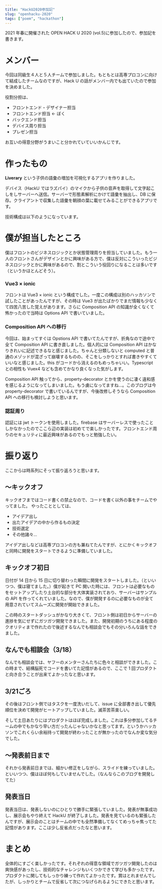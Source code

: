 ```yaml
---
title: "HackU2020参加記"
slug: "openhacku-2020"
tags: ["poem", "hackathon"]
---
```


2021 年春に開催された OPEN HACK U 2020 (vol.5)に参加したので、参加記を書きます。

# メンバー

今回は同級生４人と５人チームで参加しました。もともとは高専プロコンに向けて結成したチームなのですが、Hack U の話がメンバー内でも出ていたので参加を決めました。

役割分担は、
- フロントエンド・デザイナー担当
- フロントエンド担当 <- ぼく
- バックエンド担当
- デバイス周り担当
- プレゼン担当

お互いの得意分野がうまいこと分かれていていいかんじです。

# 作ったもの

**Liverary** という子供の語彙の増加を可視化するアプリを作りました。

<image-loader file="liverary.png" alt="liverary"></image-loader>

デバイス（HackU ではラズパイ）のマイクから子供の音声を取得して文字起こしをしサーバーへ送信。サーバーで形態素解析にかけて語彙を抽出し、DB に保存。クライアントで収集した語彙を朝顔の葉に載せてみることができるアプリです。

技術構成は以下のようになっています。

<image-loader file="liverary-tech.png" alt="liverary tech"></image-loader>

# 僕が担当したところ

僕はフロントのビジネスロジックとか状態管理周りを担当していました。もう一人のフロントさんがデザインとかに興味がある方で、僕は反対にこういったビジネスロジックとかに興味があるので、割とこういう役回りになることは多いです（というかほとんどそう）。

### Vue3 × ionic

フロントは Vue3 × ionic という構成でした。一度この構成は別のハッカソンで試したことがあったんですが、その時は Vue3 が出たばかりでまだ情報も少なくて四苦八苦した覚えがあります。さらに Composition API の知識が全くなくて怖かったので当時は Options API で書いていました。

### Composition API への移行

今回は、始まってすぐは Opstions API で書いてたんですが、折角なので途中で全て Composition API に書き直しました。個人的には Composition API はかなりきれいに記述できるなと感じました。ちゃんと分類しないと computed と普通のメゾッドが混ざって崩壊するものの、そこをしっかりとすれば書きやすくていいなと感じました。this がコードから消えるのもめっちゃいい。Typescript との相性も Vuex4 なども含めてかなり良くなった気がします。

Composition API 触ってから、property-decorator とかを使うのに凄く違和感を感じるようになってしまいました。もう虜になってますね...。このブログは今 property-decorator で書いているんですが、今後改修しそうなら Composition API への移行も検討しようと思います。

### 認証周り

認証には jwt トークンを使用しました。firebase はサーバーレスで使ったことしかなかったのでここら辺の実装は初めてで楽しかったです。フロントエンド周りのセキュリティに最近興味があるのでもっと勉強したい。

# 振り返り

ここからは時系列にそって振り返ろうと思います。

## ～キックオフ

キックオフまではコード書くの禁止なので、コードを書く以外の事をチームでやってました。
やったこととしては、

- アイデア出し
- 出たアイデアの中から作るもの決定
- 技術選定
- その他諸々...

アイデア出しなどは高専プロコンの方も兼ねてたんですが、とにかくキックオフと同時に開発をスタートできるように準備していました。

## キックオフ初日

日付が 14 日から 15 日に切り替わった瞬間に開発をスタートしました。（といいつつ、僕は寝てました。）僕が起きて PC 開いた時には、フロントは必要なものをセットアップしたり土台的な部分を大体実装されており、サーバーはサンプルの API を作ってくれていました。なので、僕が開発するのに必要なものが全て用意されていてスムーズに開発が開始できました。

この時のスタートダッシュがかなり大きくて、フロント側は初日からサーバーの進捗を気にせずにガツガツ開発できました。また、開発初期のうちにある程度のクオリティまで作れたので後述するなんでも相談会でもその分いろんな話をできました。

## なんでも相談会（3/18）

なんでも相談会では、ヤフーのメンターさんたちに色々と相談ができました。この時まで、結構脳死でコードを書いてた記憶があるので、ここで 1 回プロダクトと向き合うことが出来てよかったなと思います。

## 3/21ごろ

その後はフロント側ではタスクを一度洗いだして、issue に全部書き出して優先順位を決めて開発がヒートアップしていました。滅茶苦茶楽しい。

そして土日あたりにはプロダクトはほぼ完成しました。これは多分参加してるチームの中でもかなり早い方だったんじゃないかなと思ってます。というかハッカソンでこれくらい余裕持って開発が終わったことが無かったのでなんか変な気分でした。

## ～発表前日まで

それから発表前日までは、細かい修正をしながら、スライドを練っていました。といいつつ、僕はほぼ何もしていませんでした。（なんならこのブログを開発してた）

## 発表当日

発表当日は、発表しないのにひとりで勝手に緊張していました。発表が無事成功し、展示会もやり終えて HackU が終了しました。発表を見ているのも緊張したんですが、展示会のことはチームの中でも全然準備してなくてめっちゃ焦ってた記憶があります。ここは少し反省点だったなと思います。

# まとめ

全体的にすごく楽しかったです。それぞれの得意な領域でガツガツ開発したのは爽快感があったし、技術的なチャレンジもいくつかできて学びも多かったです。プロダクトに関してもしっかり練って作れてよかったです。賞はとれませんでしたが、しっかりとチームで反省して次につなげられるようにできたと思います。
